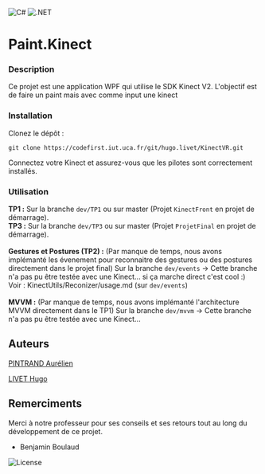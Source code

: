 ![C#](https://img.shields.io/badge/c%23-%23239120.svg?style=for-the-badge&logo=csharp&logoColor=white)
![.NET](https://img.shields.io/badge/.NET-5C2D91?style=for-the-badge&logo=.net&logoColor=white)
# Paint.Kinect

### Description
Ce projet est une application WPF qui utilise le SDK Kinect V2. L'objectif est de faire un paint mais avec comme input une kinect

### Installation
Clonez le dépôt : 
```shell 
git clone https://codefirst.iut.uca.fr/git/hugo.livet/KinectVR.git
```
Connectez votre Kinect et assurez-vous que les pilotes sont correctement installés.

### Utilisation
**TP1 :** Sur la branche ``dev/TP1`` ou sur master (Projet ``KinectFront`` en projet de démarrage).<br>
**TP3 :** Sur la branche ``dev/TP3`` ou sur master (Projet ``ProjetFinal`` en projet de démarrage).<br><br>
**Gestures et Postures (TP2) :** (Par manque de temps, nous avons implémanté les évenement pour reconnaitre des gestures ou des postures directement dans le projet final) Sur la branche ``dev/events`` -> Cette branche n'a pas pu être testée avec une Kinect... si ça marche direct c'est cool :)<br>
Voir : KinectUtils/Reconizer/usage.md (sur ``dev/events``)<br><br>
**MVVM :** (Par manque de temps, nous avons implémanté l'architecture MVVM directement dans le TP1) Sur la branche ``dev/mvvm`` -> Cette branche n'a pas pu être testée avec une Kinect...<br>

## Auteurs
[PINTRAND Aurélien](https://codefirst.iut.uca.fr/git/aurelien.pintrand)

[LIVET Hugo](https://codefirst.iut.uca.fr/git/hugo.livet)

## Remerciments 
Merci à notre professeur pour ses conseils et ses retours tout au long du développement de ce projet.
- Benjamin Boulaud

![License](https://img.shields.io/badge/License-MIT-green)